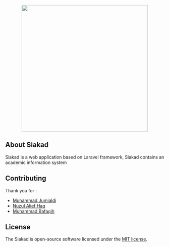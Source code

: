 <p align="center"><img src="https://i.ibb.co/cxNmQbw/text3721.png" width="400"></p>


## About Siakad

Siakad is a web application based on Laravel framework, Siakad contains an academic information system

## Contributing

Thank you for :
- [Muhammad Jumialdi](https://www.github.com/Aldi04)
- [Nuzul Alief Haq](https://www.github.com/Nuzul07)
- [Muhammad Bafaqih](https://www.github.com/Clownyy)

## License

The Siakad is open-source software licensed under the [MIT license](https://opensource.org/licenses/MIT).
